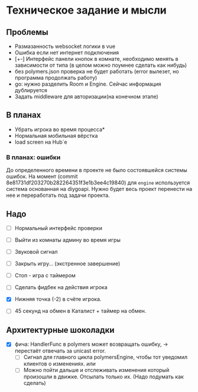 # Техническое задание и мысли

## Проблемы

- Размазанность websocket логики в vue
- Ошибка если нет интернет подключения
- [+-] Интерфейс панели кнопок в комнате, необходимо менять в зависимости от типа (в целом можно поумнее сделать как нибудь)
- без polymers.json проверка не будет работать (error вылезет, но программа продолжать работу)
- go: нужно разделить Room и Engine. Сейчас информация дублируется
- Задать middleware для авторизации(на конечном этапе)

## В планах

- Убрать игрока во время процесса\*
- Нормальная мобильная вёрстка
- load screen на Hub`е

### В планах: ошибки

До определенного времени в проекте не было состоявшейся системы ошибок.
На момент (commit 8e81731df203270b282264351f3e1b3ee4c19840) для `engine`
используется система основанная на diygoapi.
Нужно будет весь проект перенести на нее и переработать под задачи проекта.  

## Надо

- [ ] Нормальный интерфейс проверки

- [ ] Выйти из комнаты админу во время игры

- [ ] Звуковой сигнал

- [ ] Закрыть игру… (экстренное завершение)

- [ ] Cтоп - игра с таймером

- [ ] Cделать фидбек на действия игрока

- [x] Нижняя точка (-2) в счёте игрока.

- [ ] 45 cекунд на обмен в Каталист + таймер на обмен.

## Архитектурные шоколадки

- [x] фича: HandlerFunc в polymers может возвращать ошибку, -> перестаёт отвечать за unicast error.
  - [ ] Сигнал для главного цикла polymersEngine, чтобы тот уведомил клиентов о изменениях.
  *или*
  - [ ] Можно пойти дальше и отслеживать изменения который произошли в движке. Отсылать только их. (Надо подумать как сделать)
